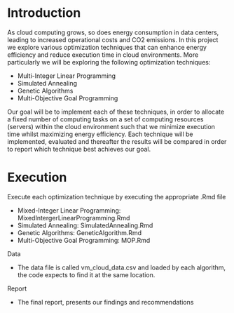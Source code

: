 # Introduction

As cloud computing grows, so does energy consumption in data centers, leading to increased operational costs and CO2 emissions. In this project we explore various optimization techniques that can enhance energy efficiency and reduce execution time in cloud environments. More particularly we will be exploring the following optimization techniques:

- Multi-Integer Linear Programming
- Simulated Annealing
- Genetic Algorithms
- Multi-Objective Goal Programming

Our goal will be to implement each of these techniques, in order to allocate a fixed  number of computing tasks on a set of computing resources (servers) within the cloud environment such that we minimize execution time whilst maximizing energy efficiency. Each technique will be implemented, evaluated and thereafter the results will be compared in order to report which technique best achieves our goal.

# Execution

Execute each optimization technique by executing the appropriate .Rmd file

- Mixed-Integer Linear Programming: MixedIntergerLinearProgramming.Rmd 
- Simulated Annealing: SimulatedAnnealing.Rmd
- Genetic Algorithms: GeneticAlgorithm.Rmd
- Multi-Objective Goal Programming: MOP.Rmd

Data

- The data file is called vm_cloud_data.csv and loaded by each algorithm, the code expects to find it at the same location.

Report

- The final report, presents our findings and recommendations